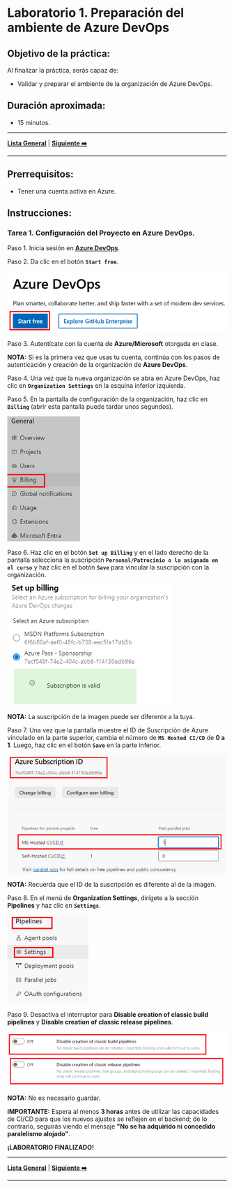 # Laboratorio 1. Preparación del ambiente de Azure DevOps

## Objetivo de la práctica:

Al finalizar la práctica, serás capaz de:

- Validar y preparar el ambiente de la organización de Azure DevOps.

## Duración aproximada:
- 15 minutos.

---

**[Lista General](./README.md)** | **[Siguiente ➡️](./Capítulo1/lab1.md)**

---

## Prerrequisitos:

- Tener una cuenta activa en Azure.

## Instrucciones:

### Tarea 1. Configuración del Proyecto en Azure DevOps.

Paso 1. Inicia sesión en **[Azure DevOps](https://dev.azure.com/)**.

Paso 2. Da clic en el botón **`Start free`**.

![azuredevops1](../images/imgl0/img0.png)

Paso 3. Autentícate con la cuenta de **Azure/Microsoft** otorgada en clase.

**NOTA:** Si es la primera vez que usas tu cuenta, continúa con los pasos de autenticación y creación de la organización de **Azure DevOps**.

Paso 4. Una vez que la nueva organización se abra en Azure DevOps, haz clic en **`Organization Settings`** en la esquina inferior izquierda.

Paso 5. En la pantalla de configuración de la organización, haz clic en **`Billing`** (abrir esta pantalla puede tardar unos segundos).

![azuredevops2](../images/imgl0/img1.png)

Paso 6. Haz clic en el botón **`Set up Billing`** y en el lado derecho de la pantalla selecciona la suscripción **`Personal/Patrocinio o la asignada en el curso`** y haz clic en el botón **`Save`** para vincular la suscripción con la organización.

![azuredevops3](../images/imgl0/img2.png)

**NOTA:** La suscripción de la imagen puede ser diferente a la tuya.

Paso 7. Una vez que la pantalla muestre el ID de Suscripción de Azure vinculado en la parte superior, cambia el número de **`MS Hosted CI/CD`** de **0 a 1**. Luego, haz clic en el botón **`Save`** en la parte inferior.

![azuredevops4](../images/imgl0/img3.png)

**NOTA:** Recuerda que el ID de la suscripción es diferente al de la imagen.

Paso 8. En el menú de **Organization Settings**, dirígete a la sección **Pipelines** y haz clic en **`Settings`**.

![azuredevops5](../images/imgl0/img4.png)

Paso 9. Desactiva el interruptor para **Disable creation of classic build pipelines** y **Disable creation of classic release pipelines**.

![azuredevop6](../images/imgl0/img5.png)

**NOTA:** No es necesario guardar.

**IMPORTANTE:** Espera al menos **3 horas** antes de utilizar las capacidades de CI/CD para que los nuevos ajustes se reflejen en el backend; de lo contrario, seguirás viendo el mensaje **"No se ha adquirido ni concedido paralelismo alojado"**.

**¡LABORATORIO FINALIZADO!**
 
---

**[Lista General](./README.md)** | **[Siguiente ➡️](./Capítulo1/lab1.md)**

---
